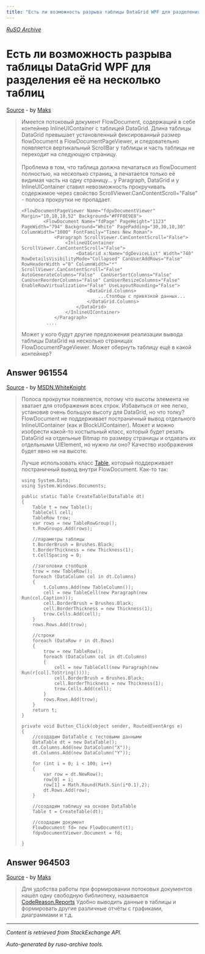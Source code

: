 ```yaml
---
title: "Есть ли возможность разрыва таблицы DataGrid WPF для разделения её на несколько таблиц"
---
```

<p><i><a href="https://github.com/MSDN-WhiteKnight/ruso-archive/">RuSO Archive</a></i></p>
<h1>Есть ли возможность разрыва таблицы DataGrid WPF для разделения её на несколько таблиц</h1>
<p><a href="https://ru.stackoverflow.com/questions/960759/%d0%95%d1%81%d1%82%d1%8c-%d0%bb%d0%b8-%d0%b2%d0%be%d0%b7%d0%bc%d0%be%d0%b6%d0%bd%d0%be%d1%81%d1%82%d1%8c-%d1%80%d0%b0%d0%b7%d1%80%d1%8b%d0%b2%d0%b0-%d1%82%d0%b0%d0%b1%d0%bb%d0%b8%d1%86%d1%8b-datagrid-wpf-%d0%b4%d0%bb%d1%8f-%d1%80%d0%b0%d0%b7%d0%b4%d0%b5%d0%bb%d0%b5%d0%bd%d0%b8%d1%8f-%d0%b5%d1%91-%d0%bd%d0%b0-%d0%bd%d0%b5%d1%81%d0%ba%d0%be%d0%bb%d1%8c%d0%ba%d0%be">Source</a> - by <a href="https://ru.stackoverflow.com/users/235788/maks">Maks</a></p>
<blockquote>
<p>Имеется потоковый документ FlowDocument, содержащий в себе контейнер InlineUIContainer с таблицей DataGrid. Длина таблицы DataGrid превышает установленный фиксированный размер flowDocument в FlowDocumentPageViewer, и следовательно появляется вертикальный ScrollBar у таблицы и часть таблицы не переходит на следующую страницу.
<br><br> Проблема в том, что таблица должна печататься из flowDocument полностью, на несколько страниц, а печатается только её видимая часть на одну страницу... у Paragraph, DataGrid и у InlineUIContainer ставил невозможность прокручивать содержимое через свойство ScrollViewer.CanContentScroll="False" - полоса прокрутки не пропадает.</p>

<pre><code>&lt;FlowDocumentPageViewer Name="fdpvDocumentViewer" Margin="10,10,10,52" Background="#FFF0E9E8"&gt;
        &lt;FlowDocument Name="fdPage" PageHeight="1123" PageWidth="794" Background="White" PagePadding="30,30,10,30" ColumnWidth="1000" FontFamily="Times New Roman"&gt;
            &lt;Paragraph ScrollViewer.CanContentScroll="False"&gt;
                &lt;InlineUIContainer ScrollViewer.CanContentScroll="False"&gt;
                    &lt;DataGrid x:Name="dgDeviceList" Width="740" RowDetailsVisibilityMode="Collapsed" CanUserAddRows="False"  RowHeaderWidth ="0" ColumnWidth="*" ScrollViewer.CanContentScroll="False" AutoGenerateColumns="False"  CanUserSortColumns="False" CanUserReorderColumns="False" CanUserResizeColumns="False" EnableRowVirtualization="False" UseLayoutRounding="False"&gt;
                        &lt;DataGrid.Columns&gt;
                            ...Столбцы с привязкой данных...
                        &lt;/DataGrid.Columns&gt;
                    &lt;/DataGrid&gt;
                &lt;/InlineUIContainer&gt;
            &lt;/Paragraph&gt;
         ....
</code></pre>

<p>Может у кого будут другие предложения реализации вывода таблицы DataGrid на несколько страницах FlowDocumentPageViewer. Может обернуть таблицу ещё в какой контейнер?</p>

</blockquote>
<h2>Answer 961554</h2>
<p><a href="https://ru.stackoverflow.com/a/961554/">Source</a> - by <a href="https://ru.stackoverflow.com/users/240512/msdn-whiteknight">MSDN.WhiteKnight</a></p>
<blockquote>
<p>Полоса прокрутки появляется, потому что высоты элемента не хватает для отображения всех строк. Избавиться от нее легко, установив очень большую высоту для DataGrid, но что толку? FlowDocument не поддерживает постраничный вывод отдельного InlineUIContainer (как и BlockUIContainer). Может и можно изобрести какой-то костыльный класс, который будет резать DataGrid на отдельные Bitmap по размеру страницы и отдавать их отдельными UIElement, но нужно ли оно? Качество изображения будет явно не на высоте.</p>

<p>Лучше использовать класс <a href="https://docs.microsoft.com/en-us/dotnet/framework/wpf/advanced/table-overview" rel="nofollow noreferrer">Table</a>, который поддерживает постраничный вывод внутри FlowDocument. Как-то так:</p>

<pre><code>using System.Data;
using System.Windows.Documents;

public static Table CreateTable(DataTable dt)
{
    Table t = new Table();
    TableCell cell;
    TableRow trow;
    var rows = new TableRowGroup();
    t.RowGroups.Add(rows);

    //параметры таблицы
    t.BorderBrush = Brushes.Black;
    t.BorderThickness = new Thickness(1);
    t.CellSpacing = 0;            

    //заголовки столбцов
    trow = new TableRow();
    foreach (DataColumn col in dt.Columns)
    {
        t.Columns.Add(new TableColumn());
        cell = new TableCell(new Paragraph(new Run(col.Caption)));
        cell.BorderBrush = Brushes.Black;
        cell.BorderThickness = new Thickness(1);
        trow.Cells.Add(cell);
    }
    rows.Rows.Add(trow);

    //строки
    foreach (DataRow r in dt.Rows)
    {
        trow = new TableRow();
        foreach (DataColumn col in dt.Columns)
        {
            cell = new TableCell(new Paragraph(new Run(r[col].ToString())));
            cell.BorderBrush = Brushes.Black;
            cell.BorderThickness = new Thickness(1);
            trow.Cells.Add(cell);
        }
        rows.Rows.Add(trow);
    }
    return t;
}

private void Button_Click(object sender, RoutedEventArgs e)
{
    //создадим DataTable с тестовыми данными
    DataTable dt = new DataTable();
    dt.Columns.Add(new DataColumn("X"));
    dt.Columns.Add(new DataColumn("Y"));

    for (int i = 0; i &lt; 100; i++)
    {
        var row = dt.NewRow();
        row[0] = i;
        row[1] = Math.Round(Math.Sin(i*0.1),2);
        dt.Rows.Add(row);
    }

    //создадим таблицу на основе DataTable
    Table t = CreateTable(dt);

    //создадим документ
    FlowDocument fd= new FlowDocument(t);
    fdpvDocumentViewer.Document = fd;

}
</code></pre>

</blockquote>
<h2>Answer 964503</h2>
<p><a href="https://ru.stackoverflow.com/a/964503/">Source</a> - by <a href="https://ru.stackoverflow.com/users/235788/maks">Maks</a></p>
<blockquote>
<p>Для удобства работы при формировании потоковых документов нашёл одну свободную библиотеку, называется <a href="https://github.com/jogibear9988/CodeReason.Reports" rel="nofollow noreferrer">CodeReason.Reports</a> Удобно выводить данные в таблицы и формировать другие различные отчёты с графиками, диаграммами и т.д. </p>

</blockquote>
<hr/>
<p><i>Content is retrieved from StackExchange API. </i></p>
<p><i>Auto-generated by ruso-archive tools. </i></p>
